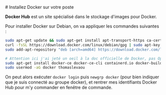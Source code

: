 # Installez Docker sur votre poste

**Docker Hub** est un site spécialisé dans le stockage d'images pour Docker.

Pour installer Docker sur Debian, on va appliquer les commandes suivantes :

```bash
sudo apt-get update && sudo apt-get install apt-transport-https ca-certificates curl gnupg2 software-properties-common
curl -fsSL https://download.docker.com/linux/debian/gpg | sudo apt-key add -
sudo add-apt-repository "deb [arch=amd64] https://download.docker.com/linux/debian $(lsb_release -cs) stable"

# Attention ici j'ai jeté un oeil à la doc officielle de Docker, pas Openclassrooms
sudo apt-get install docker-ce docker-ce-cli containerd.io docker-buildx-plugin docker-compose-plugin
sudo usermod -aG docker thomaslevaou
```

On peut alors exécuter `docker login` puis `newgrp docker` (pour bien indiquer que je suis connecté au groupe docker), et rentrer mes identifiants Docker Hub pour m'y commander en fenêtre de commande.

